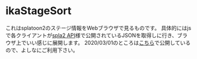 # ikaStageSort

これはsplatoon2のステージ情報をWebブラウザで見るものです。
具体的にはjsで各クライアントが[spla2 API](https://spla2.yuu26.com/)様で公開されているJSONを取得しに行き、ブラウザ上でいい感じに展開します。
2020/03/01のところは[こちら](https://ika-stage.herokuapp.com/index.html)で公開しているので、よしなにご利用下さい。
